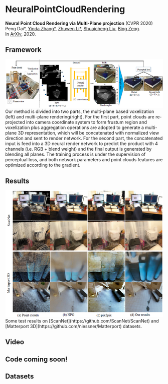 # NeuralPointCloudRendering

**Neural Point Cloud Rendering via Multi-Plane projection** (CVPR 2020)  
Peng Dai*, [Yinda Zhang*](https://www.zhangyinda.com/), [Zhuwen Li*](https://scholar.google.com/citations?user=gIBLutQAAAAJ&hl=en), [Shuaicheng Liu](http://www.liushuaicheng.org/), [Bing Zeng](https://scholar.google.com/citations?user=s-kUGYQAAAAJ&hl=en).
<br>In [ArXiv](https://arxiv.org/abs/1912.04645.pdf), 2020.

## Framework
<img src='./images/framework.png' width=1000>
<br>
Our method is divided into two parts, the multi-plane based voxelization (left) and multi-plane rendering(right). For the first part, point clouds are re-projected into camera coordinate system to form frustum region and voxelization plus aggregation operations are adopted to generate a multi-plane 3D representation, which will be concatenated with normalized view direction and sent to render network. For the second part, the concatenated input is feed into a 3D neural render network to predict the product with 4 channels (i.e. RGB + blend weight) and the final output is generated by blending all planes. The training process is under the supervision of perceptual loss, and both network parameters and point clouds features are optimized according to the gradient.

## Results
<img src='./images/results.png' width=1000>
<br>Some test results on [ScanNet](https://github.com/ScanNet/ScanNet) and [Matterport 3D](https://github.com/niessner/Matterport) datasets.

## Video

## Code coming soon!

## Datasets
